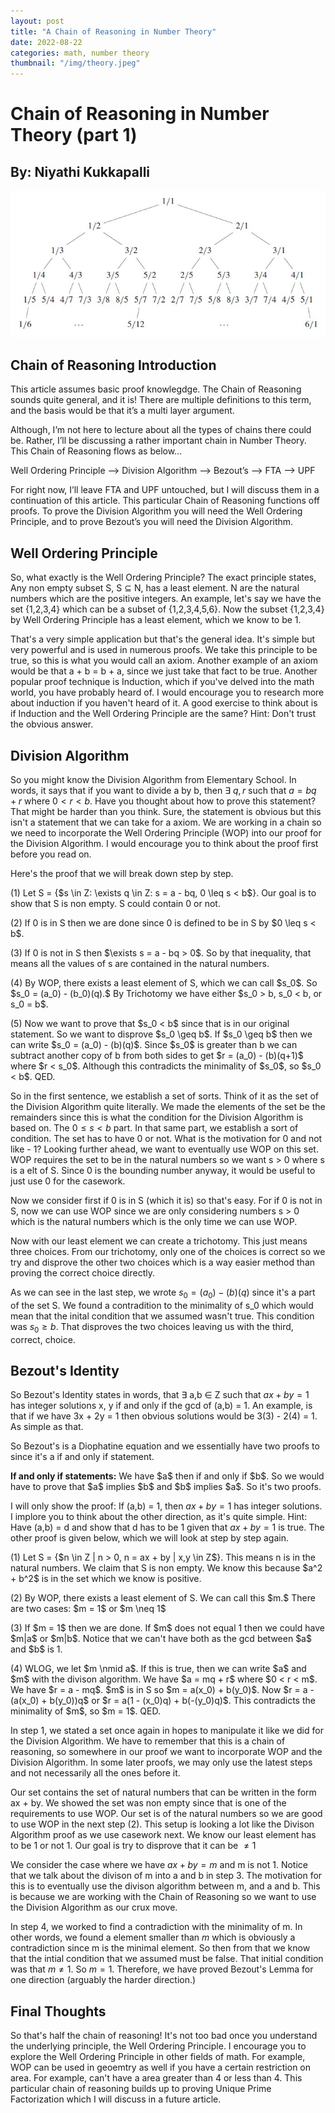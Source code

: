 ```yaml
---
layout: post
title: "A Chain of Reasoning in Number Theory"
date: 2022-08-22
categories: math, number theory
thumbnail: "/img/theory.jpeg"
---
```


# Chain of Reasoning in Number Theory (part 1)

## By: Niyathi Kukkapalli

<img class="normal" src="/img/theory.jpeg">

## Chain of Reasoning Introduction

This article assumes basic proof knowlegdge. The Chain of Reasoning sounds quite general, and it is! There are multiple definitions to this term, and the basis would be that it’s a multi layer argument.

Although, I’m not here to lecture about all the types of chains there could be. Rather, I’ll be discussing a rather important chain in Number Theory. This Chain of Reasoning flows as below…

Well Ordering Principle —-> Division Algorithm —-> Bezout’s —-> FTA —-> UPF

For right now, I’ll leave FTA and UPF untouched, but I will discuss them in a continuation of this article. This particular Chain of Reasoning functions off proofs. To prove the Division Algorithm you will need the Well Ordering Principle, and to prove Bezout’s you will need the Division Algorithm.

## Well Ordering Principle

So, what exactly is the Well Ordering Principle? The exact principle states, Any non empty subset S, S $\subseteq$ N, has a least element. N are the natural numbers which are the positive integers.
An example, let's say we have the set {1,2,3,4} which can be a subset of {1,2,3,4,5,6}. Now the subset
{1,2,3,4} by Well Ordering Principle has a least element, which we know to be 1.

That's a very simple application but that's the general idea. It's simple but very powerful and is used in numerous proofs. We take this principle to be true, so this is what you would call an axiom. Another example of an axiom would be that a + b = b + a, since we just take that fact to be true. Another popular proof technique is Induction, which if you've delved into the math world, you have probably heard of. I would encourage you to research more about induction if you haven't heard of it. A good exercise to think about is if Induction and the Well Ordering Principle are the same? Hint: Don't trust the obvious answer.

## Division Algorithm

So you might know the Division Algorithm from Elementary School. In words, it says that if you want to divide a by b, then $\exists$ $q,r$ such that $a = bq + r$ where $0 < r < b$. Have you thought about how to prove this statement? That might be harder than you think. Sure, the statement is obvious but this isn't a statement that we can take for a axiom. We are working in a chain so we need to incorporate the Well Ordering Principle (WOP) into our proof for the Division Algorithm. I would encourage you to think about the proof first before you read on.

Here's the proof that we will break down step by step.

<div class = "proof">

  <p> (1) Let S = {$s \in Z: \exists q \in Z: s = a - bq, 0 \leq s < b$}. Our goal is to show that S is non empty. S could contain 0 or not. </p>

  <p> (2) If 0 is in S then we are done since 0 is defined to be in S by $0 \leq s < b$.</p>

  <p> (3) If 0 is not in S then $\exists s = a - bq > 0$. So by that inequality, that means all the values of s are contained in the natural numbers. </p>

  <p> (4) By WOP, there exists a least element of S, which we can call $s_0$. So $s_0 = (a_0) - (b_0)(q).$
  By Trichotomy we have either $s_0 > b, s_0 < b, or s_0 = b$. </p>

  <p> (5) Now we want to prove that $s_0 < b$ since that is in our original statement. So we want to disprove
  $s_0 \geq b$. If $s_0 \geq b$ then we can write $s_0 = (a_0) - (b)(q)$. Since $s_0$ is greater than b we can subtract another copy of b from both sides to get $r = (a_0) - (b)(q+1)$ where $r < s_0$. Although this contradicts the minimality of $s_0$, so $s_0 < b$. QED. </p>

</div>

So in the first sentence, we establish a set of sorts. Think of it as the set of the Division Algorithm quite literally. We made the elements of the set be the remainders since this is what the condition for the Division Algorithm is based on. The $0 \leq s < b$ part. In that same part, we establish a sort of condition. The set has to have 0 or not. What is the motivation for 0 and not like - 1? Looking further ahead, we want to eventually use WOP on this set. WOP requires the set to be in the natural numbers so we want s > 0 where s is a elt of S. Since 0 is the bounding number anyway, it would be useful to just use 0 for the casework.

Now we consider first if 0 is in S (which it is) so that's easy. For if 0 is not in S, now we can use WOP since we are only considering numbers s > 0 which is the natural numbers which is the only time we can use WOP.

Now with our least element we can create a trichotomy. This just means three choices. From our trichotomy, only one of the choices is correct so we try and disprove the other two choices which is a way easier method than proving the correct choice directly.

As we can see in the last step, we wrote $s_0 = (a_0) - (b)(q)$ since it's a part of the set S. We found a contradition to the minimality of s_0 which would mean that the inital condition that we assumed wasn't true. This condition was $s_0 \geq b$. That disproves the two choices leaving us with the third, correct, choice.

## Bezout's Identity

So Bezout's Identity states in words, that $\exists$ a,b $\in$ Z such that $ax + by = 1$ has integer solutions x, y if and only if the gcd of (a,b) = 1. An example, is that if we have 3x + 2y = 1 then obvious solutions would be 3(3) - 2(4) = 1. As simple as that.

So Bezout's is a Diophatine equation and we essentially have two proofs to since it's a if and only if statement.

<div class = "warning">
<b>If and only if statements:</b> We have $a$ then if and only if $b$. So we would have to prove that $a$ implies $b$ and $b$ implies $a$. So it's two proofs. 
</div>

I will only show the proof: If (a,b) = 1, then $ax + by = 1$ has integer solutions. I implore you to think about the other direction, as it's quite simple. Hint: Have (a,b) = d and show that d has to be 1 given that $ax + by = 1$ is true. The other proof is given below, which we will look at step by step again.

<div class = "proof">

<p> (1) Let S = {$n \in Z | n > 0, n = ax + by | x,y \in Z$}. This means n is in the natural numbers. 
We claim that S is non empty. We know this because $a^2 + b^2$ is in the set which we know is positive. </p>
<p> (2) By WOP, there exists a least element of S. We can call this $m.$ There are two cases: $m = 1$ or $m \neq 1$ </p>
<p> (3) If $m = 1$ then we are done. If $m$ does not equal 1 then we could have $m|a$ or $m|b$. Notice that we can't have both as the gcd between $a$ and $b$ is 1. </p>
<p> (4) WLOG, we let $m \nmid a$. If this is true, then we can write $a$ and $m$ with the divison algorithm. We have $a = mq + r$ where $0 < r < m$. We have $r = a - mq$. $m$ is in S so $m = a(x_0) + b(y_0)$. Now $r = a - (a(x_0) + b(y_0))q$ or $r = a(1 - (x_0)q) + b(-(y_0)q)$. This contradicts the minimality of $m$, so $m = 1$. QED. </p>
</div>

In step 1, we stated a set once again in hopes to manipulate it like we did for the Division Algorithm. We have to remember that this is a chain of reasoning, so somewhere in our proof we want to incorporate WOP and the Division Algorithm. In some later proofs, we may only use the latest steps and not necessarily all the ones before it.

Our set contains the set of natural numbers that can be written in the form ax + by. We showed the set was non empty since that is one of the requirements to use WOP. Our set is of the natural numbers so we are good to use WOP in the next step (2). This setup is looking a lot like the Divison Algorithm proof as we use casework next. We know our least element has to be 1 or not 1. Our goal is try to disprove that it can be $\neq 1$

We consider the case where we have $ax + by = m$ and m is not 1. Notice that we talk about the divison of m into a and b in step 3. The motivation for this is to eventually use the divison algorithm between m, and a and b. This is because we are working with the Chain of Reasoning so we want to use the Division Algorithm as our crux move.

In step 4, we worked to find a contradiction with the minimality of m. In other words, we found a element smaller than $m$ which is obviously a contradiction since m is the minimal element. So then from that we know that the intial condition that we assumed must be false. That initial condition was that $m \neq 1$. So $m = 1$. Therefore, we have proved Bezout's Lemma for one direction (arguably the harder direction.)

## Final Thoughts

So that's half the chain of reasoning! It's not too bad once you understand the underlying principle, the Well Ordering Principle. I encourage you to explore the Well Ordering Principle in other fields of math. For example, WOP can be used in geoemtry as well if you have a certain restriction on area. For example, can't have a area greater than 4 or less than 4. This particular chain of reasoning builds up to proving Unique Prime Factorization which I will discuss in a future article.
